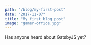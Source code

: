 ```yaml
---
path: "/blog/my-first-post"
date: "2017-11-07"
title: "My first blog post"
image: "gamer-office.jpg"
---
```

Has anyone heard about GatsbyJS yet?